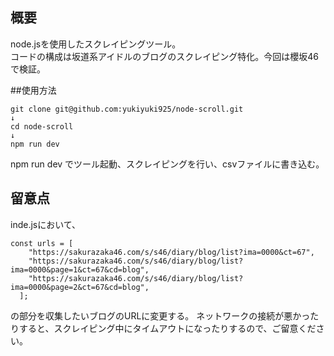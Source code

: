 ## 概要
node.jsを使用したスクレイピングツール。  
コードの構成は坂道系アイドルのブログのスクレイピング特化。今回は櫻坂46で検証。

##使用方法

```
git clone git@github.com:yukiyuki925/node-scroll.git
↓
cd node-scroll
↓
npm run dev
```
npm run dev でツール起動、スクレイピングを行い、csvファイルに書き込む。

## 留意点

inde.jsにおいて、

```
const urls = [
    "https://sakurazaka46.com/s/s46/diary/blog/list?ima=0000&ct=67",
    "https://sakurazaka46.com/s/s46/diary/blog/list?ima=0000&page=1&ct=67&cd=blog",
    "https://sakurazaka46.com/s/s46/diary/blog/list?ima=0000&page=2&ct=67&cd=blog",
  ];
```
の部分を収集したいブログのURLに変更する。
ネットワークの接続が悪かったりすると、スクレイピング中にタイムアウトになったりするので、ご留意ください。
